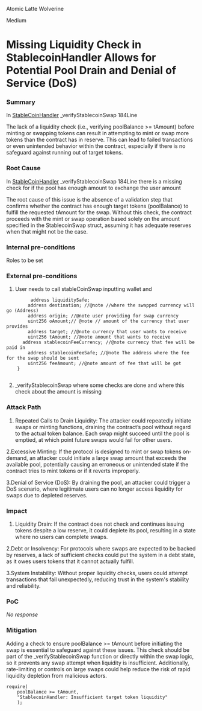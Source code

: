 Atomic Latte Wolverine

Medium

# Missing Liquidity Check in StablecoinHandler Allows for Potential Pool Drain and Denial of Service (DoS)

### Summary

In [StableCoinHandler](https://github.com/sherlock-audit/2024-11-telcoin/blob/main/telcoin-audit/contracts/stablecoin/StablecoinHandler.sol) _verifyStablecoinSwap  184Line

The lack of a liquidity check (i.e., verifying poolBalance >= tAmount) before minting or swapping tokens can result in attempting to mint or swap more tokens than the contract has in reserve. This can lead to failed transactions or even unintended behavior within the contract, especially if there is no safeguard against running out of target tokens.

### Root Cause

In [StableCoinHandler](https://github.com/sherlock-audit/2024-11-telcoin/blob/main/telcoin-audit/contracts/stablecoin/StablecoinHandler.sol) _verifyStablecoinSwap  184Line there is a missing check for if the pool has enough amount to exchange the user amount

The root cause of this issue is the absence of a validation step that confirms whether the contract has enough target tokens (poolBalance) to fulfill the requested tAmount for the swap. Without this check, the contract proceeds with the mint or swap operation based solely on the amount specified in the StablecoinSwap struct, assuming it has adequate reserves when that might not be the case.

### Internal pre-conditions

Roles to be set

### External pre-conditions


1. User needs to call stableCoinSwap inputting wallet and 
```solidity
         address liquiditySafe;
        address destination; //@note //where the swapped currency will go (Address)
        address origin; //@note user providing for swap currency
        uint256 oAmount;// @note // amount of the currency that user provides
        address target; //@note currency that user wants to receive
        uint256 tAmount; //@note amount that wants to receive
      address stablecoinFeeCurrency; //@note currency that fee will be paid in
        address stablecoinFeeSafe; //@note The address where the fee for the swap should be sent
        uint256 feeAmount; //@note amount of fee that will be got
    }
   
 ```
 
2. _verifyStablecoinSwap  where some checks are done and where this check about the amount is missing
    
    

### Attack Path

1. Repeated Calls to Drain Liquidity: The attacker could repeatedly initiate swaps or minting functions, draining the contract’s pool without regard to the actual token balance. Each swap might succeed until the pool is emptied, at which point future swaps would fail for other users.

2.Excessive Minting: If the protocol is designed to mint or swap tokens on-demand, an attacker could initiate a large swap amount that exceeds the available pool, potentially causing an erroneous or unintended state if the contract tries to mint tokens or if it reverts improperly.

3.Denial of Service (DoS): By draining the pool, an attacker could trigger a DoS scenario, where legitimate users can no longer access liquidity for swaps due to depleted reserves.

### Impact

1. Liquidity Drain: If the contract does not check and continues issuing tokens despite a low reserve, it could deplete its pool, resulting in a state where no users can complete swaps.

2.Debt or Insolvency: For protocols where swaps are expected to be backed by reserves, a lack of sufficient checks could put the system in a debt state, as it owes users tokens that it cannot actually fulfill.

3.System Instability: Without proper liquidity checks, users could attempt transactions that fail unexpectedly, reducing trust in the system's stability and reliability.

### PoC

_No response_

### Mitigation

Adding a check to ensure poolBalance >= tAmount before initiating the swap is essential to safeguard against these issues. This check should be part of the _verifyStablecoinSwap function or directly within the swap logic, so it prevents any swap attempt when liquidity is insufficient. Additionally, rate-limiting or controls on large swaps could help reduce the risk of rapid liquidity depletion from malicious actors.

```solidity
require(
    poolBalance >= tAmount,
    "StablecoinHandler: Insufficient target token liquidity"
    );
```